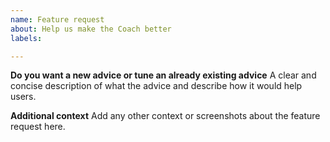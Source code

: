 ```yaml
---
name: Feature request
about: Help us make the Coach better
labels: 

---
```


**Do you want a new advice or tune an already existing advice**
A clear and concise description of what the advice and describe how it would help users.

**Additional context**
Add any other context or screenshots about the feature request here.
